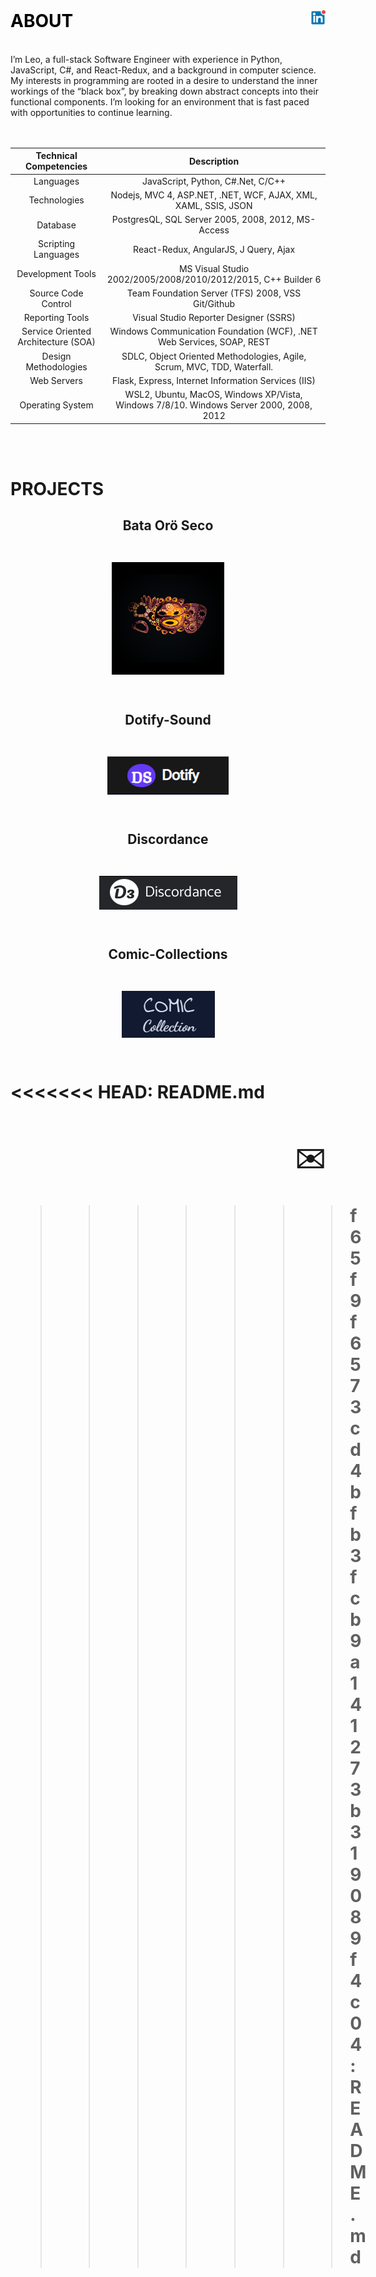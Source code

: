 <!-- # ABOUT -->

<!-- <h2 align="center" >	 -->
<!-- Linkedin -->
<!-- <p align="center"> -->
<br />
  <a href="https://www.linkedin.com/in/leoworkcp/"  style="text-decoration: none; color:black" >
   <h1 align="left">ABOUT
    <img src="./assets/linkedin-logo.png" alt="Logo" style="background-color:white"  align="right">
    <br />
  </a>
</h2>
<br />
I’m Leo, a full-stack Software Engineer with experience in Python, JavaScript, C#, and React-Redux, and a background in computer science. My interests in programming are rooted in a desire to understand the inner workings of the “black box”, by breaking down abstract concepts into their functional components. I’m looking for an environment that is fast paced with opportunities to continue learning.

<br />
<br />
<br />

|       Technical Competencies        |                                      Description                                       |
| :---------------------------------: | :------------------------------------------------------------------------------------: |
|              Languages              |                           JavaScript, Python, C#.Net, C/C++                            |
|            Technologies             |             Nodejs, MVC 4, ASP.NET, .NET, WCF, AJAX, XML, XAML, SSIS, JSON             |
|              Database               |                   PostgresQL, SQL Server 2005, 2008, 2012, MS-Access                   |
|         Scripting Languages         |                         React-Redux, AngularJS, J Query, Ajax                          |
|          Development Tools          |             MS Visual Studio 2002/2005/2008/2010/2012/2015, C++ Builder 6              |
|         Source Code Control         |                   Team Foundation Server (TFS) 2008, VSS Git/Github                    |
|           Reporting Tools           |                         Visual Studio Reporter Designer (SSRS)                         |
| Service Oriented Architecture (SOA) |         Windows Communication Foundation (WCF), .NET Web Services, SOAP, REST          |
|        Design Methodologies         |        SDLC, Object Oriented Methodologies, Agile, Scrum, MVC, TDD, Waterfall.         |
|             Web Servers             |                  Flask, Express, Internet Information Services (IIS)                   |
|          Operating System           | WSL2, Ubuntu, MacOS, Windows XP/Vista, Windows 7/8/10. Windows Server 2000, 2008, 2012 |

<br />
<br />

# PROJECTS

<h2 align="center" >	
Bata Orö Seco
<p align="center">
<br />
  <a href="https://3headmonkey.com/home-3">
    <img src="./assets/bata-logo.png" alt="Logo" style="background-color:white">
    <br />
    <br />
  </a>
</h2>

<h2 align="center" >	
Dotify-Sound
<p align="center">
<br />
  <a href="https://dotify-sound-v1.herokuapp.com/">
    <img src="./assets/dotify-logo.png" alt="Logo" style="background-color:white">
    <br />
    <br />
  </a>
</h2>

<h2 align="center" >	
Discordance
<p align="center">
<br />
  <a href="https://discordanc3.herokuapp.com/discover">
    <img src="./assets/discordance-logo.png" alt="Logo" style="background-color:white">
    <br />
    <br />
  </a>
</h2>

<h2 align="center" >	
Comic-Collections
<p align="center">
<br />
  <a href="http://comic-collections.herokuapp.com/">
    <img src="./assets/comic-logo.png" alt="Logo" style="background-color:white">
    <br />
    <br />
  </a>
</h2>

<<<<<<< HEAD: README.md
<a href="mailto:leoworkcp@gmail.com" target="_blank"  class="icon alt fa-envelope" style="text-decoration: none"><h2 align="right" >
✉️</a>
=======
>>>>>>> f65f9f6573cd4bfb3fcb9a141273b319089f4c04:README.md
